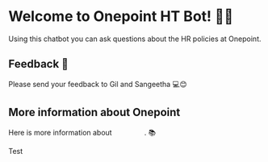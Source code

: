 # Welcome to Onepoint HT Bot! 🚀🤖

Using this chatbot you can ask questions about the HR policies at Onepoint.

## Feedback 🔗

Please send your feedback to Gil and Sangeetha 💻😊

## More information about Onepoint

Here is more information about [Onepoint](https://www.onepointltd.com/). 📚

Test

<style>
a {
    visibility: hidden;
}
</style>
